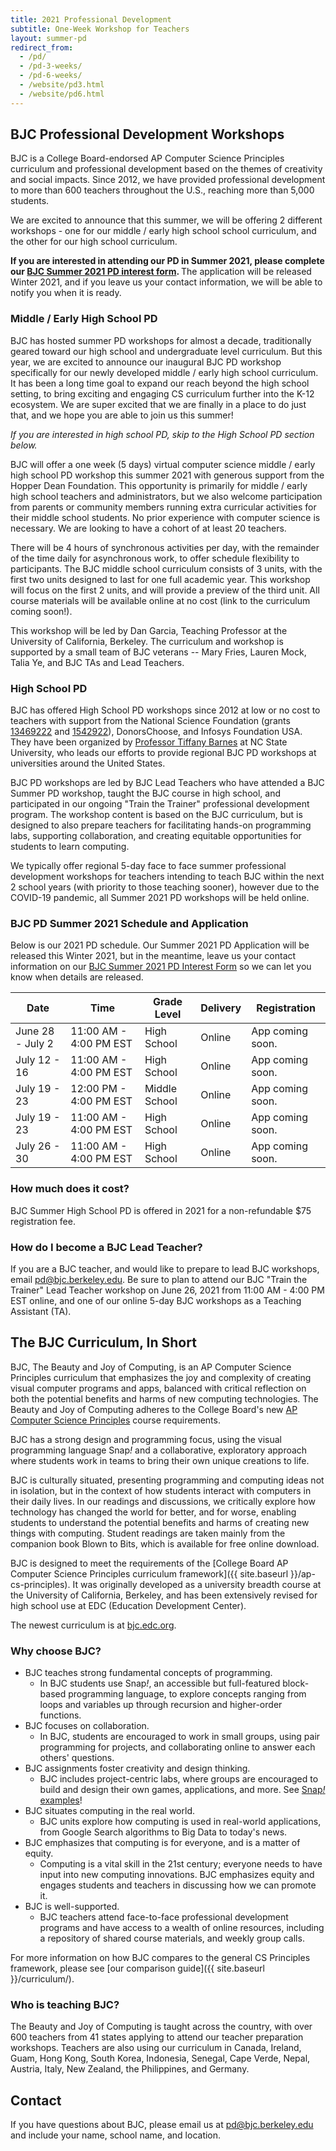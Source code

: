 ```yaml
---
title: 2021 Professional Development
subtitle: One-Week Workshop for Teachers
layout: summer-pd
redirect_from:
  - /pd/
  - /pd-3-weeks/
  - /pd-6-weeks/
  - /website/pd3.html
  - /website/pd6.html
---
```


<!-- TODO: The last redirect URLs are temporary. -->

## BJC Professional Development Workshops

[pd-interest-form-link]: https://bjc.link/BJCinterest2021
[pathfinders-email]: mailto:Pathfinders@infosysfoundationusaevents.org
<!--[pd-app-link]: https://bjc.link/PD2019App. -->
<!-- ## [For Reference Only: 2019 Informational Flyer]({{ site.baseurl }}/documents/bjc-pd-2019-flyer.pdf) -->

BJC is a College Board-endorsed AP Computer Science Principles curriculum and professional development based on the themes of creativity and social impacts. Since 2012, we have provided professional development to more than 600 teachers throughout the U.S., reaching more than 5,000 students.

We are excited to announce that this summer, we will be offering 2 different workshops - one for our middle / early high school school curriculum, and the other for our high school curriculum.

<b>If you are interested in attending our PD in Summer 2021, please complete our [BJC Summer 2021 PD interest form][pd-interest-form-link]. </b> The application will be released Winter 2021, and if you leave us your contact information, we will be able to notify you when it is ready.
<!-- Or, if you are ready to apply to our PD workshop, please scroll to the Workshop Schedule below.</b> -->


### Middle / Early High School PD

BJC has hosted summer PD workshops for almost a decade, traditionally geared toward our high school and undergraduate level curriculum. But this year, we are excited to announce our inaugural BJC PD workshop specifically for our newly developed middle / early high school curriculum. It has been a long time goal to expand our reach beyond the high school setting, to bring exciting and engaging CS curriculum further into the K-12 ecosystem. We are super excited that we are finally in a place to do just that, and we hope you are able to join us this summer!

<em>If you are interested in high school PD, skip to the High School PD section below.</em>

BJC will offer a one week (5 days) virtual computer science middle / early high school PD workshop this summer 2021 with generous support from the Hopper Dean Foundation. This opportunity is primarily for middle / early high school teachers and administrators, but we also welcome participation from parents or community members running extra curricular activities for their middle school students. No prior experience with computer science is necessary. We are looking to have a cohort of at least 20 teachers.

There will be 4 hours of synchronous activities per day, with the remainder of the time daily for asynchronous work, to offer schedule flexibility to participants. The BJC middle school curriculum consists of 3 units, with the first two units designed to last for one full academic year. This workshop will focus on the first 2 units, and will provide a preview of the third unit. All course materials will be available online at no cost (link to the curriculum coming soon!).

This workshop will be led by Dan Garcia, Teaching Professor at the University of California, Berkeley. The curriculum and workshop is supported by a small team of BJC veterans -- Mary Fries, Lauren Mock, Talia Ye, and BJC TAs and Lead Teachers.


### High School PD

[tiffany]: https://eliza.csc.ncsu.edu/
[nsf-1]: https://nsf.gov/awardsearch/showAward?AWD_ID=1346922
[nsf-2]: https://nsf.gov/awardsearch/showAward?AWD_ID=1542922
[pd-email]: mailto:pd@bjc.berkeley.edu

BJC has offered High School PD workshops since 2012 at low or no cost to teachers with support from the National Science Foundation (grants [13469222][nsf-1] and [1542922][nsf-2]), DonorsChoose, and Infosys Foundation USA. They have been organized by [Professor Tiffany Barnes][tiffany] at NC State University, who leads our efforts to provide regional BJC PD workshops at universities around the United States.

BJC PD workshops are led by BJC Lead Teachers who have attended a BJC Summer PD workshop, taught the BJC course in high school, and participated in our ongoing "Train the Trainer" professional development program. The workshop content is based on the BJC curriculum, but is designed to also prepare teachers for facilitating hands-on programming labs, supporting collaboration, and creating equitable opportunities for students to learn computing.

We typically offer regional 5-day face to face summer professional development workshops for teachers intending to teach BJC within the next 2 school years (with priority to those teaching sooner), however due to the COVID-19 pandemic, all Summer 2021 PD workshops will be held online.

<!-- In 2019, we will offer several 5-day in-person regional workshops. To sign up for email updates when we finalize our 2019 locations, complete our interest form at [{{site.pd_interest_url}}]({{site.pd_interest_url}}). If you are interested in hosting a BJC workshop, or becoming a BJC Lead Teacher, email [pd@bjc.berkeley.edu][pd-email]. -->

### BJC PD Summer 2021 Schedule and Application

[admin-letter]: https://bjc.link/Admin19
[BJC PD 2019 Alternate App]: https://bjc.link/PD2019App-NoUpload
[reg-fee]: https://bjc.link/reg19

Below is our 2021 PD schedule. Our Summer 2021 PD Application will be released this Winter 2021, but in the meantime, leave us your contact information on our [BJC Summer 2021 PD Interest Form][pd-interest-form-link] so we can let you know when details are released.

<!-- ## Summer PD Schedule -->

<!-- Thanks to the generosity of [Infosys Foundation USA][infosys], BJC will offer **FREE BJC Computer Science Professional Development** for **80 teachers** at the [Pathfinders Summer Institute][pathfinders] on **July 19-24, 2020** all online. Funds from Infosys matched funds from schools, districts, and individual donations to make it possible for teachers to attend at no cost. Find more information and access the application at the [Pathfinders website][pathfinders-app-link]. The Pathfinders application is due June 5, 2020. -->

<!-- Tuition, travel, boarding and lodging was provided. -->

[pathfinders-app-link]: http://www.infosys.org/infosys-foundation-usa/pathfinders/summer/Pages/index.aspx

<!-- We also will be holding **regional workshops** in the following locations: -->

<table class="table table-striped table-bordered">
<thead>
  <tr>
    <th scope ="col">Date</th>
    <th scope ="col">Time</th>
    <th scope ="col">Grade Level</th>
    <th scope ="col">Delivery</th>
    <th scope ="col">Registration</th>
  </tr>
</thead>
<tbody>
  <tr>
    <td>June 28 - July 2</td>
    <td>11:00 AM - 4:00 PM EST</td>
    <td>High School</td>
    <td>Online</td>
    <td>App coming soon.</td>
  </tr>
  <tr>
    <td>July 12 - 16</td>
    <td>11:00 AM - 4:00 PM EST</td>
    <td>High School</td>
    <td>Online</td>
    <td>App coming soon.</td>
  </tr>
  <tr>
    <td>July 19 - 23</td>
    <td>12:00 PM - 4:00 PM EST</td>
    <td>Middle School</td>
    <td>Online</td>
    <td>App coming soon.</td>
  </tr>
  <tr>
    <td>July 19 - 23</td>
    <td>11:00 AM - 4:00 PM EST</td>
    <td>High School</td>
    <td>Online</td>
    <td>App coming soon.</td>
  </tr>
  <tr>
    <td>July 26 - 30</td>
    <td>11:00 AM - 4:00 PM EST</td>
    <td>High School</td>
    <td>Online</td>
    <td>App coming soon.</td>
  </tr>
 </tbody>
</table>

<!--**NC and SC teachers ONLY**: Continuing in 2019, NC State University and The Citadel partnered to offer PD on integrated project-based lessons that integrate computational thinking, BJC-style, into STEM courses for middle and high school. One large 5-day workshop was offered in Charleston, SC June 24-28. For more information, please email us at [pd@bjc.berkeley.edu][pd-email].-->

[infosys]: https://www.infosys.com/infosys-foundation/
[pathfinders]: https://infy.com/Pathfinders




<!--Scroll up to our schedule of PDs this Summer 2020 to apply!-->

<!--There are three steps to apply: -->

<!--1. Follow the instructions at [https://bjc.link/Admin19][admin-letter] to prepare an Administrator Support Letter that you can upload/send. -->

<!--2. Complete the BJC PD Summer 2019 Application at [https://bjc.link/PD2019App][pd-app-link]. Note that this form requires you to upload your resume and admin support letter. If you have problems with this form, please complete our alternate application form at [http://bjc.link/PD2019App-NoUpload][BJC PD 2019 Alternate App] and email your resume and support letter to pd@bjc.berkeley.edu. -->

<!--3. Pay the non-refundable $75 BJC PD registration fee at [https://bjc.link/reg19][reg-fee]. -->

<!--If you are interested in hosting a BJC PD workshop, email pd@bjc.berkeley.edu. -->

<!--To receive updates (but not apply), leave your name with us on our [2019 PD Interest Form](https://bit.ly/pdinterest19). Most of our dates and locations are set, but we welcome you to email us if you would like to host a BJC PD workshop, email [pd@bjc.berkeley.edu][pd-email]. -->


### How much does it cost?

BJC Summer High School PD is offered in 2021 for a non-refundable $75 registration fee.

<!--Participating teachers may be eligible for reimbursement for reasonable expenses for travel, lodging, and meals.-->


### How do I become a BJC Lead Teacher?
If you are a BJC teacher, and would like to prepare to lead BJC workshops, email [pd@bjc.berkeley.edu][pd-email]. Be sure to plan to attend our BJC "Train the Trainer" Lead Teacher workshop on June 26, 2021 from 11:00 AM - 4:00 PM EST online, and one of our online 5-day BJC workshops as a Teaching Assistant (TA).


## The BJC Curriculum, In Short

BJC, The Beauty and Joy of Computing, is an AP Computer Science Principles curriculum that emphasizes the joy and complexity of creating visual computer programs and apps, balanced with critical reflection on both the potential benefits and harms of new computing technologies. The Beauty and Joy of Computing adheres to the College Board's new [AP Computer Science Principles](https://advancesinap.collegeboard.org/stem/computer-science-principles) course requirements.

BJC has a strong design and programming focus, using the visual programming language Snap<em>!</em> and a collaborative, exploratory approach where students work in teams to bring their own unique creations to life.

BJC is culturally situated, presenting programming and computing ideas not in isolation, but in the context of how students interact with computers in their daily lives. In our readings and discussions, we critically explore how technology has changed the world for better, and for worse, enabling students to understand the potential benefits and harms of creating new things with computing. Student readings are taken mainly from the companion book Blown to Bits, which is available for free online download.

BJC is designed to meet the requirements of the [College Board AP Computer Science Principles curriculum framework]({{ site.baseurl }}/ap-cs-principles). It was originally developed as a university breadth course at the University of California, Berkeley, and has been extensively revised for high school use at EDC (Education Development Center).

The newest curriculum is at [bjc.edc.org](https://bjc.edc.org).

### Why choose BJC?

*   BJC teaches strong fundamental concepts of programming.
    *   In BJC students use Snap<em>!</em>, an accessible but full-featured block-based programming language, to explore concepts ranging from loops and variables up through recursion and higher-order functions.
*   BJC focuses on collaboration.
    *   In BJC, students are encouraged to work in small groups, using pair programming for projects, and collaborating online to answer each others' questions.
*   BJC assignments foster creativity and design thinking.
    *   BJC includes project-centric labs, where groups are encouraged to build and design their own games, applications, and more. See [Snap<em>!</em> examples](https://snap.berkeley.edu)!
*   BJC situates computing in the real world.
    *   BJC units explore how computing is used in real-world applications, from Google Search algorithms to Big Data to today's news.
*   BJC emphasizes that computing is for everyone, and is a matter of equity.
    *   Computing is a vital skill in the 21st century; everyone needs to have input into new computing innovations. BJC emphasizes equity and engages students and teachers in discussing how we can promote it.
*   BJC is well-supported.
    *   BJC teachers attend face-to-face professional development programs and have access to a wealth of online resources, including a repository of shared course materials, and weekly group calls.

For more information on how BJC compares to the general CS Principles framework, please see [our comparison guide]({{ site.baseurl }}/curriculum/).

### Who is teaching BJC?

The Beauty and Joy of Computing is taught across the country, with over 600 teachers from 41 states applying to attend our teacher preparation workshops. Teachers are also using our curriculum in Canada, Ireland, Guam, Hong Kong, South Korea, Indonesia, Senegal, Cape Verde, Nepal, Austria, Italy, New Zealand, the Philippines, and Germany.

## Contact

If you have questions about BJC, please email us at [pd@bjc.berkeley.edu](mailto:pd@bjc.berkeley.edu) and include your name, school name, and location.
